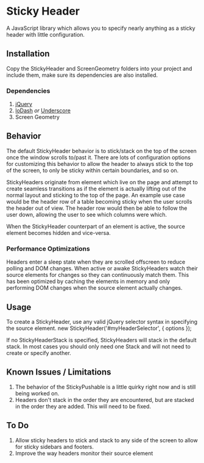 # Sticky Header
A JavaScript library which allows you to specify nearly anything as a sticky header with little configuration.

## Installation
Copy the StickyHeader and ScreenGeometry folders into your project and include them, make sure its dependencies are also installed.

### Dependencies
1. [jQuery](https://jquery.com/)
2. [loDash](https://lodash.com/) *or* [Underscore](http://underscorejs.org/)
3. Screen Geometry

## Behavior
The default StickyHeader behavior is to stick/stack on the top of the screen once the window scrolls to/past it. There are lots of configuration options for customizing this behavior to allow the header to always stick to the top of the screen, to only be sticky within certain boundaries, and so on.

StickyHeaders originate from element which live on the page and attempt to create seamless transitions as if the element is actually lifting out of the normal layout and sticking to the top of the page. An example use case would be the header row of a table becoming sticky when the user scrolls the header out of view. The header row would then be able to follow the user down, allowing the user to see which columns were which.

When the StickyHeader counterpart of an element is active, the source element becomes hidden and vice-versa. 

### Performance Optimizations
Headers enter a sleep state when they are scrolled offscreen to reduce polling and DOM changes. When active or awake StickyHeaders watch their source elements for changes so they can continuously match them. This has been optimized by caching the elements in memory and only performing DOM changes when the source element actually changes.


## Usage
To create a StickyHeader, use any valid jQuery selector syntax in specifying the source element.
     new StickyHeader('#myHeaderSelector', { options });

If no StickyHeaderStack is specified, StickyHeaders will stack in the default stack. In most cases you should only need one Stack and will not need to create or specify another.

## Known Issues / Limitations
1. The behavior of the StickyPushable is a little quirky right now and is still being worked on.
2. Headers don't stack in the order they are encountered, but are stacked in the order they are added. This will need to be fixed.

## To Do
1. Allow sticky headers to stick and stack to any side of the screen to allow for sticky sidebars and footers.
2. Improve the way headers monitor their source element


